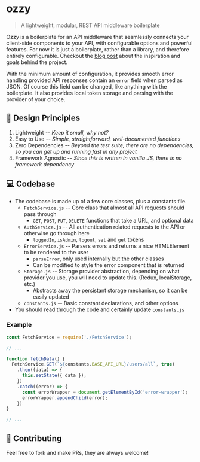 # ozzy
> A lightweight, modular, REST API middleware boilerplate

Ozzy is a boilerplate for an API middleware that seamlessly connects your client-side components to your API, with configurable options and powerful features. For now it is just a boilerplate, rather than a library, and therefore entirely configurable. Checkout the [blog post](https://duncangrubbs.surge.sh/blog/oct012020)
about the inspiration and goals behind the project.

With the minimum amount of configuration, it provides smooth error handling provided API responses contain an `error` field when parsed as JSON. Of course this field can be changed, like anything with the boilerplate. It also provides local token storage and parsing with the provider of your choice.

## 🤝 Design Principles
1. Lightweight -- _Keep it small, why not?_
2. Easy to Use -- _Simple, straightforward, well-documented functions_
3. Zero Dependencies -- _Beyond the test suite, there are no dependencies, so you can get up and running fast in any project_
4. Framework Agnostic -- _Since this is written in vanilla JS, there is no framework dependency_

## 💻 Codebase
- The codebase is made up of a few core classes, plus a constants file.
  - `FetchService.js` -- Core class that almost all API requests should pass through
    - `GET`, `POST`, `PUT`, `DELETE` functions that take a URL, and optional data
  - `AuthService.js` -- All authentication related requests to the API or otherwise go through here
    - `loggedIn`, `isAdmin`, `logout`, `set` and `get` tokens
  - `ErrorService.js` -- Parsers errors and returns a nice HTMLElement to
  be rendered to the user
    - `parseError`, only used internally but the other classes
    - Can be modified to style the error component that is returned
  - `Storage.js` -- Storage provider abstraction, depending on what provider you use, you will need to update this. (Redux, localStorage, etc.)
    - Abstracts away the persistant storage mechanism, so it can be easily updated
  - `constants.js` -- Basic constant declarations, and other options
- You should read through the code and certainly update `constants.js`

### Example
```javascript
const FetchService = require('./FetchService');

// ...

function fetchData() {
  FetchService.GET(`${constants.BASE_API_URL}/users/all`, true)
    .then((data) => {
      this.setState({ data });
    })
    .catch((error) => {
      const errorWrapper = document.getElementById('error-wrapper');
      errorWrapper.appendChild(error);
    })
}

// ...
```

## 🔨 Contributing
Feel free to fork and make PRs, they are always welcome!
